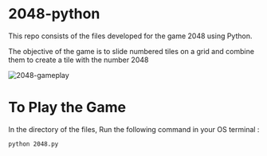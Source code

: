 # 2048-python
This repo consists of the files developed for the game 2048 using Python.

The objective of the game is to slide numbered tiles on a grid and combine them to create a tile with the number 2048

![2048-gameplay](https://user-images.githubusercontent.com/106751981/172057410-23f143b2-de92-415b-bbfe-548ed1eb86cb.JPG)
# To Play the Game
In the directory of the files, Run the following command in your OS terminal :
```
python 2048.py

```
